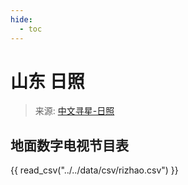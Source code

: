 ```yaml
---
hide:
  - toc
---
```


# 山东 日照

> 来源: [中文寻星-日照](http://dtmb.saoing.com/rizhao.htm)

## 地面数字电视节目表

{{ read_csv("../../data/csv/rizhao.csv") }}

